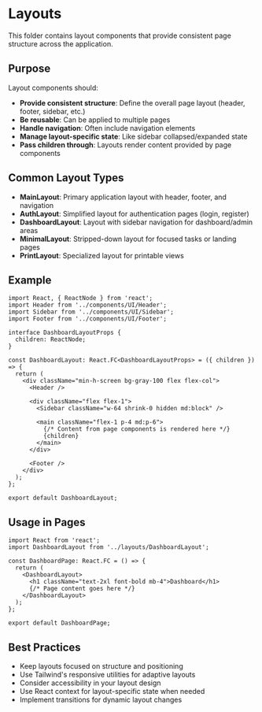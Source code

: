 # Layouts

This folder contains layout components that provide consistent page structure across the application.

## Purpose

Layout components should:
- **Provide consistent structure**: Define the overall page layout (header, footer, sidebar, etc.)
- **Be reusable**: Can be applied to multiple pages
- **Handle navigation**: Often include navigation elements
- **Manage layout-specific state**: Like sidebar collapsed/expanded state
- **Pass children through**: Layouts render content provided by page components

## Common Layout Types

- **MainLayout**: Primary application layout with header, footer, and navigation
- **AuthLayout**: Simplified layout for authentication pages (login, register)
- **DashboardLayout**: Layout with sidebar navigation for dashboard/admin areas
- **MinimalLayout**: Stripped-down layout for focused tasks or landing pages
- **PrintLayout**: Specialized layout for printable views

## Example

```tsx
import React, { ReactNode } from 'react';
import Header from '../components/UI/Header';
import Sidebar from '../components/UI/Sidebar';
import Footer from '../components/UI/Footer';

interface DashboardLayoutProps {
  children: ReactNode;
}

const DashboardLayout: React.FC<DashboardLayoutProps> = ({ children }) => {
  return (
    <div className="min-h-screen bg-gray-100 flex flex-col">
      <Header />
      
      <div className="flex flex-1">
        <Sidebar className="w-64 shrink-0 hidden md:block" />
        
        <main className="flex-1 p-4 md:p-6">
          {/* Content from page components is rendered here */}
          {children}
        </main>
      </div>
      
      <Footer />
    </div>
  );
};

export default DashboardLayout;
```

## Usage in Pages

```tsx
import React from 'react';
import DashboardLayout from '../layouts/DashboardLayout';

const DashboardPage: React.FC = () => {
  return (
    <DashboardLayout>
      <h1 className="text-2xl font-bold mb-4">Dashboard</h1>
      {/* Page content goes here */}
    </DashboardLayout>
  );
};

export default DashboardPage;
```

## Best Practices

- Keep layouts focused on structure and positioning
- Use Tailwind's responsive utilities for adaptive layouts
- Consider accessibility in your layout design
- Use React context for layout-specific state when needed
- Implement transitions for dynamic layout changes 